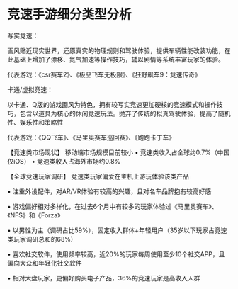 # 竞速手游细分类型分析

写实竞速：

画风贴近现实世界，还原真实的物理规则和驾驶体验，提供车辆性能改装功能，在此基础上增加了漂移、氮气加速等操作技巧，辅以剧情等系统丰富玩家的体验。

代表游戏：《csr赛车2》、《极品飞车无极限》、《狂野飙车9：竞速传奇》

卡通/虚拟竞速：

以卡通、Q版的游戏画风为特色，拥有较写实竞速更加硬核的竞速模式和操作技巧，包含以道具为核心的休闲竞速玩法。抛弃了传统的拟真驾驶体验，提高了随机性、娱乐性和策略性

代表游戏：《QQ飞车》、《马里奥赛车巡回赛》、《跑跑卡丁车》





【竞速类市场现状】 移动端市场规模目前较小 • 竞速类收入占全球约0.7%（中国仅iOS） • 竞速类收入占海外市场约0.8% 

【全球竞速玩家调研】 竞速类玩家偏爱在主机上游玩体验该类产品 

• 注重外设配件，对AR/VR体验有较高的兴趣，且对名车品牌抱有较高好感 

• 游戏偏好相对多样化，在过去6个月中有较多的玩家体验过《马里奥赛车》、《NFS》和《Forza》

 • 以男性为主（调研占比59%），固定收入群体+年轻用户（35岁以下玩家占竞速类玩家调研总和的68%)

 • 喜欢社交软件，使用频率较高，近20%的玩家每周使用至少10个社交APP，且偏向大众和年轻化社交软件

 • 相对大盘玩家，更偏好购买电子产品，36%的竞速玩家是高收入人群